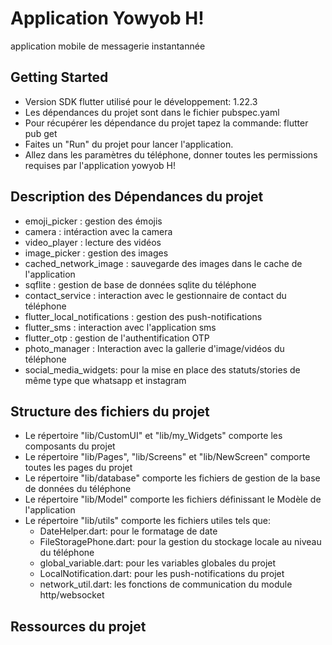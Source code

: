 # Application Yowyob H!

application mobile de messagerie instantannée

## Getting Started

- Version SDK flutter utilisé pour le développement: 1.22.3
- Les dépendances du projet sont dans le fichier pubspec.yaml
- Pour récupérer les dépendance du projet tapez la commande:  flutter pub get
- Faites un "Run" du projet pour lancer l'application.
- Allez dans les paramètres du téléphone, donner toutes les permissions requises par l'application yowyob H!

## Description des Dépendances du projet

- emoji_picker : gestion des émojis
- camera : intéraction avec la camera
- video_player : lecture des vidéos
- image_picker : gestion des images
- cached_network_image : sauvegarde des images dans le cache de l'application
- sqflite : gestion de base de données sqlite du téléphone
- contact_service : interaction avec le gestionnaire de contact du téléphone
- flutter_local_notifications : gestion des push-notifications
- flutter_sms : interaction avec l'application sms
- flutter_otp : gestion de l'authentification OTP
- photo_manager : Interaction avec la gallerie d'image/vidéos du téléphone
- social_media_widgets: pour la mise en place des statuts/stories de même type que whatsapp et instagram

## Structure des fichiers du projet

- Le répertoire "lib/CustomUI" et "lib/my_Widgets" comporte les composants du projet
- Le répertoire "lib/Pages", "lib/Screens" et "lib/NewScreen" comporte toutes les pages du projet
- Le répertoire "lib/database" comporte les fichiers de gestion de la base de données du téléphone
- Le répertoire "lib/Model" comporte les fichiers définissant le Modèle de l'application
- Le répertoire "lib/utils" comporte les fichiers utiles tels que:
    - DateHelper.dart: pour le formatage de date
    - FileStoragePhone.dart: pour la gestion du stockage locale au niveau du téléphone
    - global_variable.dart: pour les variables globales du projet
    - LocalNotification.dart: pour les push-notifications du projet
    - network_util.dart: les fonctions de communication du module http/websocket

## Ressources du projet
